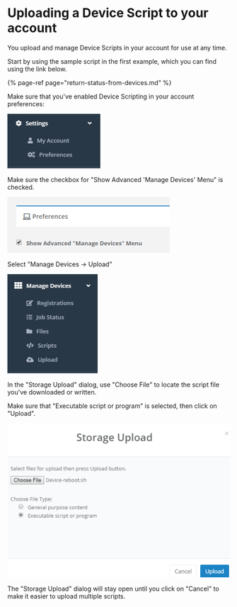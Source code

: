 # Uploading a Device Script to your account

You upload and manage Device Scripts in your account for use at any time.

Start by using the sample script in the first example, which you can find using the link below.

{% page-ref page="return-status-from-devices.md" %}

Make sure that you've enabled Device Scripting in your account preferences:

 

![](../../.gitbook/assets/image%20%2863%29.png)

Make sure the checkbox for "Show Advanced 'Manage Devices' Menu" is checked.

![](../../.gitbook/assets/image%20%2896%29.png)

Select "Manage Devices -&gt; Upload"

![](../../.gitbook/assets/image%20%28139%29.png)

In the "Storage Upload" dialog, use "Choose File" to locate the script file you've downloaded or written.

Make sure that "Executable script or program" is selected, then click on "Upload".

![](../../.gitbook/assets/image%20%2836%29.png)

The "Storage Upload" dialog will stay open until you click on "Cancel" to make it easier to upload multiple scripts.

